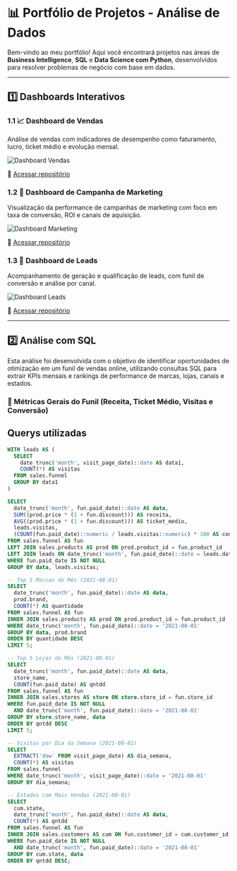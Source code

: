 # 📊 Portfólio de Projetos - Análise de Dados

Bem-vindo ao meu portfólio! Aqui você encontrará projetos nas áreas de **Business Intelligence**, **SQL** e **Data Science com Python**, desenvolvidos para resolver problemas de negócio com base em dados.

---

## 1️⃣ Dashboards Interativos

### 1.1 📈 Dashboard de Vendas

Análise de vendas com indicadores de desempenho como faturamento, lucro, ticket médio e evolução mensal.

<!-- GIF do projeto -->
![Dashboard Vendas](assets/dashboard-vendas.gif)

🔗 [Acessar repositório](https://github.com/seu-usuario/dashboard-vendas)

### 1.2 📢 Dashboard de Campanha de Marketing

Visualização da performance de campanhas de marketing com foco em taxa de conversão, ROI e canais de aquisição.

<!-- GIF do projeto -->
![Dashboard Marketing](assets/dashboard-marketing.gif)

🔗 [Acessar repositório](https://github.com/seu-usuario/dashboard-marketing)

### 1.3 👥 Dashboard de Leads

Acompanhamento de geração e qualificação de leads, com funil de conversão e análise por canal.

<!-- GIF do projeto -->
![Dashboard Leads](assets/dashboard-leads.gif)

🔗 [Acessar repositório](https://github.com/seu-usuario/dashboard-leads)

---

## 2️⃣ Análise com SQL

Esta análise foi desenvolvida com o objetivo de identificar oportunidades de otimização em um funil de vendas online, utilizando consultas SQL para extrair KPIs mensais e rankings de performance de marcas, lojas, canais e estados.

### 📌 Métricas Gerais do Funil (Receita, Ticket Médio, Visitas e Conversão)
## Querys utilizadas
```sql
WITH leads AS (
  SELECT 
    date_trunc('month', visit_page_date)::date AS data1,
    COUNT(*) AS visitas
  FROM sales.funnel
  GROUP BY data1
)

SELECT 
  date_trunc('month', fun.paid_date)::date AS data,
  SUM((prod.price * (1 + fun.discount))) AS receita,
  AVG((prod.price * (1 + fun.discount))) AS ticket_medio,
  leads.visitas,
  (COUNT(fun.paid_date)::numeric / leads.visitas::numeric) * 100 AS conversao
FROM sales.funnel AS fun
LEFT JOIN sales.products AS prod ON prod.product_id = fun.product_id
LEFT JOIN leads ON date_trunc('month', fun.paid_date)::date = leads.data1
WHERE fun.paid_date IS NOT NULL
GROUP BY data, leads.visitas;

-- Top 5 Marcas do Mês (2021-08-01)
SELECT 
  date_trunc('month', fun.paid_date)::date AS data,
  prod.brand,
  COUNT(*) AS quantidade
FROM sales.funnel AS fun
INNER JOIN sales.products AS prod ON prod.product_id = fun.product_id
WHERE date_trunc('month', fun.paid_date)::date = '2021-08-01'
GROUP BY data, prod.brand
ORDER BY quantidade DESC
LIMIT 5;

-- Top 5 Lojas do Mês (2021-08-01)
SELECT 
  date_trunc('month', fun.paid_date)::date AS data,
  store_name,
  COUNT(fun.paid_date) AS qntdd
FROM sales.funnel AS fun
INNER JOIN sales.stores AS store ON store.store_id = fun.store_id
WHERE fun.paid_date IS NOT NULL 
  AND date_trunc('month', fun.paid_date)::date = '2021-08-01'
GROUP BY store.store_name, data
ORDER BY qntdd DESC
LIMIT 5;

-- Visitas por Dia da Semana (2021-08-01)
SELECT 
  EXTRACT('dow' FROM visit_page_date) AS dia_semana,
  COUNT(*) AS visitas
FROM sales.funnel
WHERE date_trunc('month', visit_page_date)::date = '2021-08-01'
GROUP BY dia_semana;

-- Estados com Mais Vendas (2021-08-01)
SELECT 
  cum.state,
  date_trunc('month', fun.paid_date)::date AS data,
  COUNT(*) AS qntdd
FROM sales.funnel AS fun
INNER JOIN sales.customers AS cum ON fun.customer_id = cum.customer_id
WHERE fun.paid_date IS NOT NULL 
  AND date_trunc('month', fun.paid_date)::date = '2021-08-01'
GROUP BY cum.state, data
ORDER BY qntdd DESC;


